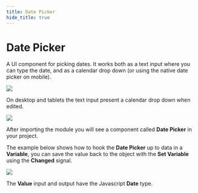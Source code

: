 ```yaml
---
title: Date Picker
hide_title: true
---
```


# Date Picker

A UI component for picking dates. It works both as a text input where you can type the date, and as a calendar drop down (or using the native date picker on mobile).

<div className="ndl-image-with-background">

![](/library/prefabs/date-picker/date-picker.png)

</div>

On desktop and tablets the text input present a calendar drop down when edited.

<div className="ndl-image-with-background">

![](/library/prefabs/date-picker/date-picker-drop-down.png)

</div>

After importing the module you will see a component called **Date Picker** in your project.

The example below shows how to hook the **Date Picker** up to data in a **Variable**, you can save the value back to the object with the **Set Variable** using the **Changed** signal.

<div className="ndl-image-with-background xl">

![](/library/prefabs/date-picker/date-picker-nodes.png)

</div>

The **Value** input and output have the Javascript **Date** type.
